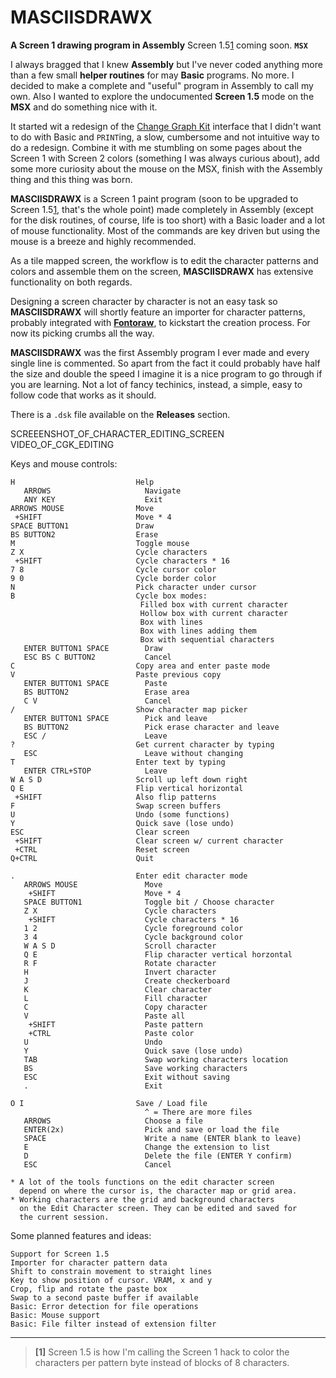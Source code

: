 # MASCIISDRAWX
**A Screen 1 drawing program in Assembly**
Screen 1.5[1](temp) coming soon.
**`MSX`**

I always bragged that I knew **Assembly** but I've never coded anything more than a few small **helper routines** for may **Basic** programs. No more. I decided to make a complete and "useful" program in Assembly to call my own. Also I wanted to explore the undocumented **Screen 1.5** mode on the **MSX** and do something nice with it.

It started wit a redesign of the [Change Graph Kit](temp) interface that I didn't want to do with Basic and `PRINT`ing, a slow, cumbersome and not intuitive way to do a redesign. Combine it with me stumbling on some pages about the Screen 1 with Screen 2 colors (something I was always curious about), add some more curiosity about the mouse on the MSX, finish with the Assembly thing and this thing was born.

**MASCIISDRAWX** is a Screen 1 paint program (soon to be upgraded to Screen 1.5[1](temp), that's the whole point) made completely in Assembly (except for the disk routines, of course, life is too short) with a Basic loader and a lot of mouse functionality. Most of the commands are key driven but using the mouse is a breeze and highly recommended.

As a tile mapped screen, the workflow is to edit the character patterns and colors and assemble them on the screen, **MASCIISDRAWX** has extensive functionality on both regards. 

Designing a screen character by character is not an easy task so  **MASCIISDRAWX** will shortly feature an importer for character patterns, probably integrated with **[Fontoraw](temp)**, to kickstart the creation process. For now its picking crumbs all the way.

**MASCIISDRAWX** was the first Assembly program I ever made and every single line is commented. So apart from the fact it could probably have half the size and double the speed I imagine it is a nice program to go through if you are learning. Not a lot of fancy techinics, instead, a simple, easy to follow code that works as it should.

There is a `.dsk` file available on the **Releases** section.

SCREEENSHOT_OF_CHARACTER_EDITING_SCREEN
VIDEO_OF_CGK_EDITING

Keys and mouse controls:

	H							Help
	   ARROWS					  Navigate
	   ANY KEY					  Exit
	ARROWS MOUSE				Move
	 +SHIFT						Move * 4
	SPACE BUTTON1				Draw
	BS BUTTON2					Erase
	M							Toggle mouse
	Z X							Cycle characters
	 +SHIFT						Cycle characters * 16
	7 8							Cycle cursor color
	9 0							Cycle border color
	N 							Pick character under cursor
	B							Cycle box modes:
								 Filled box with current character
								 Hollow box with current character
								 Box with lines
								 Box with lines adding them
								 Box with sequential characters
	   ENTER BUTTON1 SPACE		  Draw
	   ESC BS C BUTTON2		 	  Cancel
	C							Copy area and enter paste mode
	V							Paste previous copy
	   ENTER BUTTON1 SPACE		  Paste
	   BS BUTTON2				  Erase area
	   C V						  Cancel
	/							Show character map picker
	   ENTER BUTTON1 SPACE		  Pick and leave
	   BS BUTTON2				  Pick erase character and leave
	   ESC /					  Leave
	?							Get current character by typing
	   ESC						  Leave without changing
	T							Enter text by typing
	   ENTER CTRL+STOP			  Leave
	W A S D						Scroll up left down right
	Q E							Flip vertical horizontal
	 +SHIFT						Also flip patterns
	F							Swap screen buffers
	U							Undo (some functions)
	Y							Quick save (lose undo)
	ESC							Clear screen
	 +SHIFT						Clear screen w/ current character
	 +CTRL						Reset screen
	Q+CTRL						Quit

	.							Enter edit character mode
	   ARROWS MOUSE				  Move
	    +SHIFT					  Move * 4
	   SPACE BUTTON1		   	  Toggle bit / Choose character
	   Z X						  Cycle characters
	    +SHIFT					  Cycle characters * 16
	   1 2					      Cycle foreground color
	   3 4					      Cycle background color
	   W A S D					  Scroll character
	   Q E						  Flip character vertical horzontal
	   R F						  Rotate character
	   H						  Invert character
	   J						  Create checkerboard
	   K						  Clear character
	   L					      Fill character
	   C						  Copy character
	   V				   		  Paste all
	    +SHIFT				      Paste pattern
		+CTRL				      Paste color				
	   U					      Undo
	   Y					      Quick save (lose undo)
	   TAB					      Swap working characters location
	   BS					      Save working characters
	   ESC					      Exit without saving
	   .					      Exit

	O I							Save / Load file
								  ^ = There are more files
	   ARROWS					  Choose a file
	   ENTER(2x)				  Pick and save or load the file
	   SPACE					  Write a name (ENTER blank to leave)
	   E						  Change the extension to list
	   D						  Delete the file (ENTER Y confirm)
	   ESC						  Cancel

	* A lot of the tools functions on the edit character screen 
	  depend on where the cursor is, the character map or grid area.
	* Working characters are the grid and background characters
	  on the Edit Character screen. They can be edited and saved for
	  the current session.

Some planned features and ideas:

	Support for Screen 1.5
	Importer for character pattern data
	Shift to constrain movement to straight lines
	Key to show position of cursor. VRAM, x and y
	Crop, flip and rotate the paste box
	Swap to a second paste buffer if available
	Basic: Error detection for file operations
	Basic: Mouse support
	Basic: File filter instead of extension filter


--------

>**[1]** Screen 1.5 is how I'm calling the Screen 1 hack to color the characters per pattern byte instead of blocks of 8 characters.